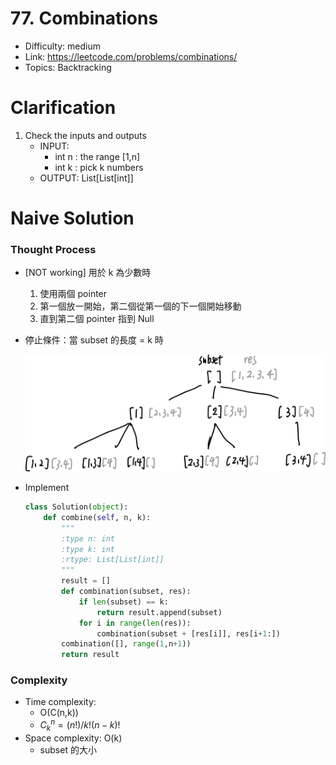# 77. Combinations

* Difficulty: medium
* Link: https://leetcode.com/problems/combinations/
* Topics: Backtracking

# Clarification

1. Check the inputs and outputs
    - INPUT:
        - int n : the range [1,n]
        - int k : pick k numbers
    - OUTPUT: List[List[int]]

# Naive Solution

### Thought Process

- [NOT working] 用於 k 為少數時
    1. 使用兩個 pointer
    2. 第一個放一開始，第二個從第一個的下一個開始移動
    3. 直到第二個 pointer 指到 Null
- 停止條件：當 subset 的長度 = k 時
    
    ![Untitled](./Untitled.png)
    
- Implement
    
    ```python
    class Solution(object):
        def combine(self, n, k):
            """
            :type n: int
            :type k: int
            :rtype: List[List[int]]
            """
            result = []
            def combination(subset, res):
                if len(subset) == k:
                    return result.append(subset)
                for i in range(len(res)):
                    combination(subset + [res[i]], res[i+1:])
            combination([], range(1,n+1))
            return result
    ```
    

### Complexity

- Time complexity:
    - O(C(n,k))
    - $C^n_k=(n!)/k!(n-k)!$
- Space complexity: O(k)
    - subset 的大小